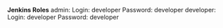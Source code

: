 **Jenkins Roles**
 admin:
    Login: developer
    Password: developer
 developer: 
    Login: developer 
    Password: developer


